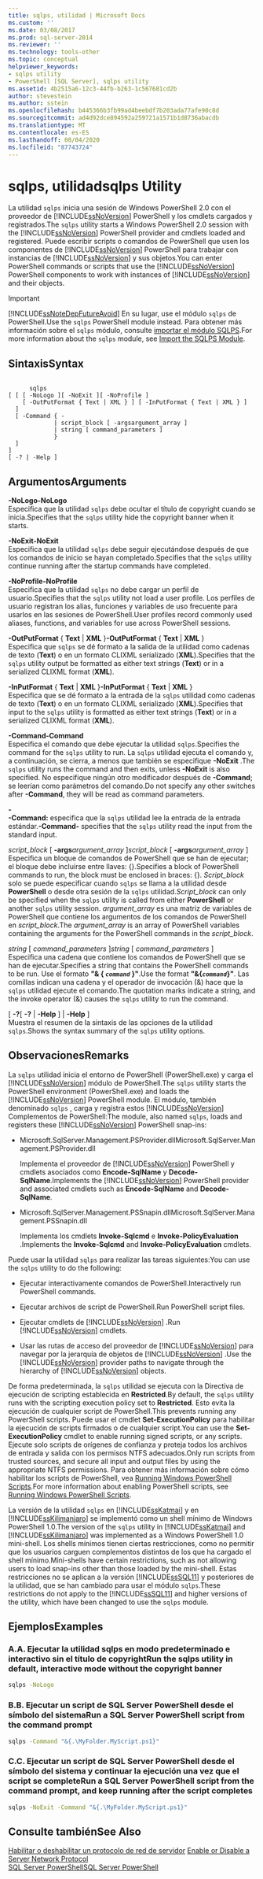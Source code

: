 ```yaml
---
title: sqlps, utilidad | Microsoft Docs
ms.custom: ''
ms.date: 03/08/2017
ms.prod: sql-server-2014
ms.reviewer: ''
ms.technology: tools-other
ms.topic: conceptual
helpviewer_keywords:
- sqlps utility
- PowerShell [SQL Server], sqlps utility
ms.assetid: 4b2515a6-12c3-44fb-b263-1c567681cd2b
author: stevestein
ms.author: sstein
ms.openlocfilehash: b445366b3fb99ad4beebdf7b203ada77afe90c8d
ms.sourcegitcommit: ad4d92dce894592a259721a1571b1d8736abacdb
ms.translationtype: MT
ms.contentlocale: es-ES
ms.lasthandoff: 08/04/2020
ms.locfileid: "87743724"
---
```

# <a name="sqlps-utility"></a><span data-ttu-id="6e4d4-102">sqlps, utilidad</span><span class="sxs-lookup"><span data-stu-id="6e4d4-102">sqlps Utility</span></span>
  <span data-ttu-id="6e4d4-103">La utilidad `sqlps` inicia una sesión de Windows PowerShell 2.0 con el proveedor de [!INCLUDE[ssNoVersion](../includes/ssnoversion-md.md)] PowerShell y los cmdlets cargados y registrados.</span><span class="sxs-lookup"><span data-stu-id="6e4d4-103">The `sqlps` utility starts a Windows PowerShell 2.0 session with the [!INCLUDE[ssNoVersion](../includes/ssnoversion-md.md)] PowerShell provider and cmdlets loaded and registered.</span></span> <span data-ttu-id="6e4d4-104">Puede escribir scripts o comandos de PowerShell que usen los componentes de [!INCLUDE[ssNoVersion](../includes/ssnoversion-md.md)] PowerShell para trabajar con instancias de [!INCLUDE[ssNoVersion](../includes/ssnoversion-md.md)] y sus objetos.</span><span class="sxs-lookup"><span data-stu-id="6e4d4-104">You can enter PowerShell commands or scripts that use the [!INCLUDE[ssNoVersion](../includes/ssnoversion-md.md)] PowerShell components to work with instances of [!INCLUDE[ssNoVersion](../includes/ssnoversion-md.md)] and their objects.</span></span>  
  
> [!IMPORTANT]  
>  [!INCLUDE[ssNoteDepFutureAvoid](../includes/ssnotedepfutureavoid-md.md)] <span data-ttu-id="6e4d4-105">En su lugar, use el módulo `sqlps` de PowerShell.</span><span class="sxs-lookup"><span data-stu-id="6e4d4-105">Use the `sqlps` PowerShell module instead.</span></span> <span data-ttu-id="6e4d4-106">Para obtener más información sobre el `sqlps` módulo, consulte [importar el módulo SQLPS](../database-engine/import-the-sqlps-module.md).</span><span class="sxs-lookup"><span data-stu-id="6e4d4-106">For more information about the `sqlps` module, see [Import the SQLPS Module](../database-engine/import-the-sqlps-module.md).</span></span>  
  
## <a name="syntax"></a><span data-ttu-id="6e4d4-107">Sintaxis</span><span class="sxs-lookup"><span data-stu-id="6e4d4-107">Syntax</span></span>  
  
```  
  
      sqlps   
[ [ [ -NoLogo ][ -NoExit ][ -NoProfile ]  
    [ -OutPutFormat { Text | XML } ] [ -InPutFormat { Text | XML } ]  
  ]  
  [ -Command { -  
             | script_block [ -argsargument_array ]  
             | string [ command_parameters ]  
             }  
  ]  
]  
[ -? | -Help ]  
```  
  
## <a name="arguments"></a><span data-ttu-id="6e4d4-108">Argumentos</span><span class="sxs-lookup"><span data-stu-id="6e4d4-108">Arguments</span></span>  
 <span data-ttu-id="6e4d4-109">**-NoLogo**</span><span class="sxs-lookup"><span data-stu-id="6e4d4-109">**-NoLogo**</span></span>  
 <span data-ttu-id="6e4d4-110">Especifica que la utilidad `sqlps` debe ocultar el título de copyright cuando se inicia.</span><span class="sxs-lookup"><span data-stu-id="6e4d4-110">Specifies that the `sqlps` utility hide the copyright banner when it starts.</span></span>  
  
 <span data-ttu-id="6e4d4-111">**-NoExit**</span><span class="sxs-lookup"><span data-stu-id="6e4d4-111">**-NoExit**</span></span>  
 <span data-ttu-id="6e4d4-112">Especifica que la utilidad `sqlps` debe seguir ejecutándose después de que los comandos de inicio se hayan completado.</span><span class="sxs-lookup"><span data-stu-id="6e4d4-112">Specifies that the `sqlps` utility continue running after the startup commands have completed.</span></span>  
  
 <span data-ttu-id="6e4d4-113">**-NoProfile**</span><span class="sxs-lookup"><span data-stu-id="6e4d4-113">**-NoProfile**</span></span>  
 <span data-ttu-id="6e4d4-114">Especifica que la utilidad `sqlps` no debe cargar un perfil de usuario.</span><span class="sxs-lookup"><span data-stu-id="6e4d4-114">Specifies that the `sqlps` utility not load a user profile.</span></span> <span data-ttu-id="6e4d4-115">Los perfiles de usuario registran los alias, funciones y variables de uso frecuente para usarlos en las sesiones de PowerShell.</span><span class="sxs-lookup"><span data-stu-id="6e4d4-115">User profiles record commonly used aliases, functions, and variables for use across PowerShell sessions.</span></span>  
  
 <span data-ttu-id="6e4d4-116">**-OutPutFormat** { **Text** | **XML** }</span><span class="sxs-lookup"><span data-stu-id="6e4d4-116">**-OutPutFormat** { **Text** | **XML** }</span></span>  
 <span data-ttu-id="6e4d4-117">Especifica que `sqlps` se dé formato a la salida de la utilidad como cadenas de texto (**Text**) o en un formato CLIXML serializado (**XML**).</span><span class="sxs-lookup"><span data-stu-id="6e4d4-117">Specifies that the `sqlps` utility output be formatted as either text strings (**Text**) or in a serialized CLIXML format (**XML**).</span></span>  
  
 <span data-ttu-id="6e4d4-118">**-InPutFormat** { **Text** | **XML** }</span><span class="sxs-lookup"><span data-stu-id="6e4d4-118">**-InPutFormat** { **Text** | **XML** }</span></span>  
 <span data-ttu-id="6e4d4-119">Especifica que se dé formato a la entrada de la `sqlps` utilidad como cadenas de texto (**Text**) o en un formato CLIXML serializado (**XML**).</span><span class="sxs-lookup"><span data-stu-id="6e4d4-119">Specifies that input to the `sqlps` utility is formatted as either text strings (**Text**) or in a serialized CLIXML format (**XML**).</span></span>  
  
 <span data-ttu-id="6e4d4-120">**-Command**</span><span class="sxs-lookup"><span data-stu-id="6e4d4-120">**-Command**</span></span>  
 <span data-ttu-id="6e4d4-121">Especifica el comando que debe ejecutar la utilidad `sqlps`.</span><span class="sxs-lookup"><span data-stu-id="6e4d4-121">Specifies the command for the `sqlps` utility to run.</span></span> <span data-ttu-id="6e4d4-122">La `sqlps` utilidad ejecuta el comando y, a continuación, se cierra, a menos que también se especifique **-NoExit** .</span><span class="sxs-lookup"><span data-stu-id="6e4d4-122">The `sqlps` utility runs the command and then exits, unless **-NoExit** is also specified.</span></span> <span data-ttu-id="6e4d4-123">No especifique ningún otro modificador después de **-Command**; se leerían como parámetros del comando.</span><span class="sxs-lookup"><span data-stu-id="6e4d4-123">Do not specify any other switches after **-Command**, they will be read as command parameters.</span></span>  
  
 **-**  
 <span data-ttu-id="6e4d4-124">**-Command:** especifica que la `sqlps` utilidad lee la entrada de la entrada estándar.</span><span class="sxs-lookup"><span data-stu-id="6e4d4-124">**-Command-** specifies that the `sqlps` utility read the input from the standard input.</span></span>  
  
 <span data-ttu-id="6e4d4-125">*script_block* [ **-args**_argument_array_ ]</span><span class="sxs-lookup"><span data-stu-id="6e4d4-125">*script_block* [ **-args**_argument_array_ ]</span></span>  
 <span data-ttu-id="6e4d4-126">Especifica un bloque de comandos de PowerShell que se han de ejecutar; el bloque debe incluirse entre llaves: {}.</span><span class="sxs-lookup"><span data-stu-id="6e4d4-126">Specifies a block of PowerShell commands to run, the block must be enclosed in braces: {}.</span></span> <span data-ttu-id="6e4d4-127">*Script_block* solo se puede especificar cuando `sqlps` se llama a la utilidad desde **PowerShell** o desde otra sesión de la `sqlps` utilidad.</span><span class="sxs-lookup"><span data-stu-id="6e4d4-127">*Script_block* can only be specified when the `sqlps` utility is called from either **PowerShell** or another `sqlps` utility session.</span></span> <span data-ttu-id="6e4d4-128">*argument_array* es una matriz de variables de PowerShell que contiene los argumentos de los comandos de PowerShell en *script_block*.</span><span class="sxs-lookup"><span data-stu-id="6e4d4-128">The *argument_array* is an array of PowerShell variables containing the arguments for the PowerShell commands in the *script_block*.</span></span>  
  
 <span data-ttu-id="6e4d4-129">*string* [ *command_parameters* ]</span><span class="sxs-lookup"><span data-stu-id="6e4d4-129">*string* [ *command_parameters* ]</span></span>  
 <span data-ttu-id="6e4d4-130">Especifica una cadena que contiene los comandos de PowerShell que se han de ejecutar.</span><span class="sxs-lookup"><span data-stu-id="6e4d4-130">Specifies a string that contains the PowerShell commands to be run.</span></span> <span data-ttu-id="6e4d4-131">Use el formato **"& { *`command`* }"**.</span><span class="sxs-lookup"><span data-stu-id="6e4d4-131">Use the format **"&{*`command`*}"**.</span></span> <span data-ttu-id="6e4d4-132">Las comillas indican una cadena y el operador de invocación (&) hace que la `sqlps` utilidad ejecute el comando.</span><span class="sxs-lookup"><span data-stu-id="6e4d4-132">The quotation marks indicate a string, and the invoke operator (&) causes the `sqlps` utility to run the command.</span></span>  
  
 <span data-ttu-id="6e4d4-133">[ **-?**</span><span class="sxs-lookup"><span data-stu-id="6e4d4-133">[ **-?**</span></span><span data-ttu-id="6e4d4-134"> |  **-Help** ]</span><span class="sxs-lookup"><span data-stu-id="6e4d4-134"> | **-Help** ]</span></span>  
 <span data-ttu-id="6e4d4-135">Muestra el resumen de la sintaxis de las opciones de la utilidad `sqlps`.</span><span class="sxs-lookup"><span data-stu-id="6e4d4-135">Shows the syntax summary of the `sqlps` utility options.</span></span>  
  
## <a name="remarks"></a><span data-ttu-id="6e4d4-136">Observaciones</span><span class="sxs-lookup"><span data-stu-id="6e4d4-136">Remarks</span></span>  
 <span data-ttu-id="6e4d4-137">La `sqlps` utilidad inicia el entorno de PowerShell (PowerShell.exe) y carga el [!INCLUDE[ssNoVersion](../includes/ssnoversion-md.md)] módulo de PowerShell.</span><span class="sxs-lookup"><span data-stu-id="6e4d4-137">The `sqlps` utility starts the PowerShell environment (PowerShell.exe) and loads the [!INCLUDE[ssNoVersion](../includes/ssnoversion-md.md)] PowerShell module.</span></span> <span data-ttu-id="6e4d4-138">El módulo, también denominado `sqlps` , carga y registra estos [!INCLUDE[ssNoVersion](../includes/ssnoversion-md.md)] Complementos de PowerShell:</span><span class="sxs-lookup"><span data-stu-id="6e4d4-138">The module, also named `sqlps`, loads and registers these [!INCLUDE[ssNoVersion](../includes/ssnoversion-md.md)] PowerShell snap-ins:</span></span>  
  
-   <span data-ttu-id="6e4d4-139">Microsoft.SqlServer.Management.PSProvider.dll</span><span class="sxs-lookup"><span data-stu-id="6e4d4-139">Microsoft.SqlServer.Management.PSProvider.dll</span></span>  
  
     <span data-ttu-id="6e4d4-140">Implementa el proveedor de [!INCLUDE[ssNoVersion](../includes/ssnoversion-md.md)] PowerShell y cmdlets asociados como **Encode-SqlName** y **Decode-SqlName**.</span><span class="sxs-lookup"><span data-stu-id="6e4d4-140">Implements the [!INCLUDE[ssNoVersion](../includes/ssnoversion-md.md)] PowerShell provider and associated cmdlets such as **Encode-SqlName** and **Decode-SqlName**.</span></span>  
  
-   <span data-ttu-id="6e4d4-141">Microsoft.SqlServer.Management.PSSnapin.dll</span><span class="sxs-lookup"><span data-stu-id="6e4d4-141">Microsoft.SqlServer.Management.PSSnapin.dll</span></span>  
  
     <span data-ttu-id="6e4d4-142">Implementa los cmdlets **Invoke-Sqlcmd** e **Invoke-PolicyEvaluation** .</span><span class="sxs-lookup"><span data-stu-id="6e4d4-142">Implements the **Invoke-Sqlcmd** and **Invoke-PolicyEvaluation** cmdlets.</span></span>  
  
 <span data-ttu-id="6e4d4-143">Puede usar la utilidad `sqlps` para realizar las tareas siguientes:</span><span class="sxs-lookup"><span data-stu-id="6e4d4-143">You can use the `sqlps` utility to do the following:</span></span>  
  
-   <span data-ttu-id="6e4d4-144">Ejecutar interactivamente comandos de PowerShell.</span><span class="sxs-lookup"><span data-stu-id="6e4d4-144">Interactively run PowerShell commands.</span></span>  
  
-   <span data-ttu-id="6e4d4-145">Ejecutar archivos de script de PowerShell.</span><span class="sxs-lookup"><span data-stu-id="6e4d4-145">Run PowerShell script files.</span></span>  
  
-   <span data-ttu-id="6e4d4-146">Ejecutar cmdlets de [!INCLUDE[ssNoVersion](../includes/ssnoversion-md.md)] .</span><span class="sxs-lookup"><span data-stu-id="6e4d4-146">Run [!INCLUDE[ssNoVersion](../includes/ssnoversion-md.md)] cmdlets.</span></span>  
  
-   <span data-ttu-id="6e4d4-147">Usar las rutas de acceso del proveedor de [!INCLUDE[ssNoVersion](../includes/ssnoversion-md.md)] para navegar por la jerarquía de objetos de [!INCLUDE[ssNoVersion](../includes/ssnoversion-md.md)] .</span><span class="sxs-lookup"><span data-stu-id="6e4d4-147">Use the [!INCLUDE[ssNoVersion](../includes/ssnoversion-md.md)] provider paths to navigate through the hierarchy of [!INCLUDE[ssNoVersion](../includes/ssnoversion-md.md)] objects.</span></span>  
  
 <span data-ttu-id="6e4d4-148">De forma predeterminada, la `sqlps` utilidad se ejecuta con la Directiva de ejecución de scripting establecida en **Restricted**.</span><span class="sxs-lookup"><span data-stu-id="6e4d4-148">By default, the `sqlps` utility runs with the scripting execution policy set to **Restricted**.</span></span> <span data-ttu-id="6e4d4-149">Esto evita la ejecución de cualquier script de PowerShell.</span><span class="sxs-lookup"><span data-stu-id="6e4d4-149">This prevents running any PowerShell scripts.</span></span> <span data-ttu-id="6e4d4-150">Puede usar el cmdlet **Set-ExecutionPolicy** para habilitar la ejecución de scripts firmados o de cualquier script.</span><span class="sxs-lookup"><span data-stu-id="6e4d4-150">You can use the **Set-ExecutionPolicy** cmdlet to enable running signed scripts, or any scripts.</span></span> <span data-ttu-id="6e4d4-151">Ejecute solo scripts de orígenes de confianza y proteja todos los archivos de entrada y salida con los permisos NTFS adecuados.</span><span class="sxs-lookup"><span data-stu-id="6e4d4-151">Only run scripts from trusted sources, and secure all input and output files by using the appropriate NTFS permissions.</span></span> <span data-ttu-id="6e4d4-152">Para obtener más información sobre cómo habilitar los scripts de PowerShell, vea [Running Windows PowerShell Scripts](https://www.tech-recipes.com/rx/2513/powershell_enable_script_support/).</span><span class="sxs-lookup"><span data-stu-id="6e4d4-152">For more information about enabling PowerShell scripts, see [Running Windows PowerShell Scripts](https://www.tech-recipes.com/rx/2513/powershell_enable_script_support/).</span></span>  
  
 <span data-ttu-id="6e4d4-153">La versión de la utilidad `sqlps` en [!INCLUDE[ssKatmai](../includes/sskatmai-md.md)] y en [!INCLUDE[ssKilimanjaro](../includes/sskilimanjaro-md.md)] se implementó como un shell mínimo de Windows PowerShell 1.0.</span><span class="sxs-lookup"><span data-stu-id="6e4d4-153">The version of the `sqlps` utility in [!INCLUDE[ssKatmai](../includes/sskatmai-md.md)] and [!INCLUDE[ssKilimanjaro](../includes/sskilimanjaro-md.md)] was implemented as a Windows PowerShell 1.0 mini-shell.</span></span> <span data-ttu-id="6e4d4-154">Los shells mínimos tienen ciertas restricciones, como no permitir que los usuarios carguen complementos distintos de los que ha cargado el shell mínimo.</span><span class="sxs-lookup"><span data-stu-id="6e4d4-154">Mini-shells have certain restrictions, such as not allowing users to load snap-ins other than those loaded by the mini-shell.</span></span> <span data-ttu-id="6e4d4-155">Estas restricciones no se aplican a la versión [!INCLUDE[ssSQL11](../includes/sssql11-md.md)] y posteriores de la utilidad, que se han cambiado para usar el módulo `sqlps`.</span><span class="sxs-lookup"><span data-stu-id="6e4d4-155">These restrictions do not apply to the [!INCLUDE[ssSQL11](../includes/sssql11-md.md)] and higher versions of the utility, which have been changed to use the `sqlps` module.</span></span>  
  
## <a name="examples"></a><span data-ttu-id="6e4d4-156">Ejemplos</span><span class="sxs-lookup"><span data-stu-id="6e4d4-156">Examples</span></span>  

### <a name="a-run-the-sqlps-utility-in-default-interactive-mode-without-the-copyright-banner"></a><span data-ttu-id="6e4d4-157">A.</span><span class="sxs-lookup"><span data-stu-id="6e4d4-157">A.</span></span> <span data-ttu-id="6e4d4-158">Ejecutar la utilidad sqlps en modo predeterminado e interactivo sin el título de copyright</span><span class="sxs-lookup"><span data-stu-id="6e4d4-158">Run the sqlps utility in default, interactive mode without the copyright banner</span></span>
  
```cmd
sqlps -NoLogo  
```  
  
### <a name="b-run-a-sql-server-powershell-script-from-the-command-prompt"></a><span data-ttu-id="6e4d4-159">B.</span><span class="sxs-lookup"><span data-stu-id="6e4d4-159">B.</span></span> <span data-ttu-id="6e4d4-160">Ejecutar un script de SQL Server PowerShell desde el símbolo del sistema</span><span class="sxs-lookup"><span data-stu-id="6e4d4-160">Run a SQL Server PowerShell script from the command prompt</span></span>
  
```cmd
sqlps -Command "&{.\MyFolder.MyScript.ps1}"  
```  
  
### <a name="c-run-a-sql-server-powershell-script-from-the-command-prompt-and-keep-running-after-the-script-completes"></a><span data-ttu-id="6e4d4-161">C.</span><span class="sxs-lookup"><span data-stu-id="6e4d4-161">C.</span></span> <span data-ttu-id="6e4d4-162">Ejecutar un script de SQL Server PowerShell desde el símbolo del sistema y continuar la ejecución una vez que el script se complete</span><span class="sxs-lookup"><span data-stu-id="6e4d4-162">Run a SQL Server PowerShell script from the command prompt, and keep running after the script completes</span></span>
  
```cmd
sqlps -NoExit -Command "&{.\MyFolder.MyScript.ps1}"  
```  
  
## <a name="see-also"></a><span data-ttu-id="6e4d4-163">Consulte también</span><span class="sxs-lookup"><span data-stu-id="6e4d4-163">See Also</span></span>  
 <span data-ttu-id="6e4d4-164">[Habilitar o deshabilitar un protocolo de red de servidor](../database-engine/configure-windows/enable-or-disable-a-server-network-protocol.md) </span><span class="sxs-lookup"><span data-stu-id="6e4d4-164">[Enable or Disable a Server Network Protocol](../database-engine/configure-windows/enable-or-disable-a-server-network-protocol.md) </span></span>  
 [<span data-ttu-id="6e4d4-165">SQL Server PowerShell</span><span class="sxs-lookup"><span data-stu-id="6e4d4-165">SQL Server PowerShell</span></span>](../powershell/sql-server-powershell.md)  
